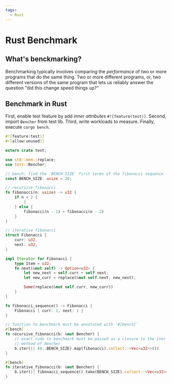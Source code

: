 ```yaml
---
tags:
  - Rust
---
```


# Rust Benchmark

## What's benckmarking?

Benchmarking typically involves comparing the *performance* of two or more programs that do the same thing. Two or more different programs, or, two different versions of the same program that lets us reliably answer the question "did this change speed things up?"

## Benchmark in Rust

First, enable test feature by add *inner attributes* `#![feature(test)]`. Second, import `Bencher` from test lib. Third, write workloads to measure. Finally, execute `cargo bench`.

```rust
#![feature(test)]
#![allow(unused)]

extern crate test;

use std::mem::replace;
use test::Bencher;

// bench: find the `BENCH_SIZE` first terms of the fibonacci sequence
const BENCH_SIZE: usize = 20;

// recursive fibonacci
fn fibonacci(n: usize) -> u32 {
    if n < 2 {
        1
    } else {
        fibonacci(n - 1) + fibonacci(n - 2)
    }
}

// iterative fibonacci
struct Fibonacci {
    curr: u32,
    next: u32,
}

impl Iterator for Fibonacci {
    type Item = u32;
    fn next(&mut self) -> Option<u32> {
        let new_next = self.curr + self.next;
        let new_curr = replace(&mut self.next, new_next);

        Some(replace(&mut self.curr, new_curr))
    }
}

fn fibonacci_sequence() -> Fibonacci {
    Fibonacci { curr: 1, next: 1 }
}

// function to benchmark must be annotated with `#[bench]`
#[bench]
fn recursive_fibonacci(b: &mut Bencher) {
    // exact code to benchmark must be passed as a closure to the iter
    // method of Bencher
    b.iter(|| (0..BENCH_SIZE).map(fibonacci).collect::<Vec<u32>>())
}

#[bench]
fn iterative_fibonacci(b: &mut Bencher) {
    b.iter(|| fibonacci_sequence().take(BENCH_SIZE).collect::<Vec<u32>>())
}
```